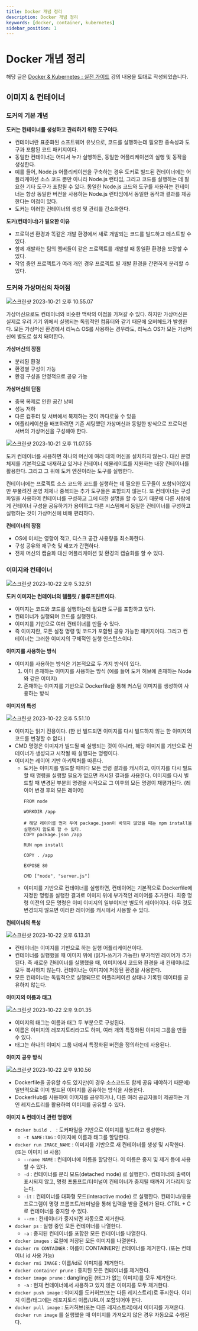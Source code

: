 ```yaml
---
title: Docker 개념 정리
description: Docker 개념 정리
keywords: [docker, container, kubernetes]
sidebar_position: 1
---
```


# Docker 개념 정리
해당 글은 [Docker & Kubernetes : 실전 가이드](https://www.udemy.com/course/docker-kubernetes-2022/) 강의 내용을 토대로 작성되었습니다.

## 이미지 & 컨테이너

### 도커의 기본 개념
**도커는 컨테이너를 생성하고 관리하기 위한 도구이다.**
- 컨테이너란 표준화된 소프트웨어 유닛으로, 코드를 실행하는데 필요한 종속성과 도구과 포함된 코드 패키지이다.
- 동일한 컨테이너는 어디서 누가 실행하든, 동일한 어플리케이션의 실행 및 동작을 생성한다.
- 예를 들어, Node.js 어플리케이션을 구축하는 경우 도커로 빌드된 컨테이너에는 어플리케이션 소스 코드 뿐만 아니라 Node.js 런타임, 그리고 코드를 실행하는 데 필요한 기타 도구가 포함될 수 있다.
  동일한 Node.js 코드와 도구를 사용하는 컨테이너는 항상 동일한 버전을 사용하는 Node.js 런타임에서 동일한 동작과 결과를 제공한다는 이점이 있다.
- 도커는 이러한 컨테이너의 생성 및 관리를 간소화한다.

**도커(컨테이너)가 필요한 이유** 
- 프로덕션 환경과 똑같은 개발 환경에서 새로 개발되는 코드를 빌드하고 테스트할 수 있다.
- 함께 개발하는 팀의 멤버들이 같은 프로젝트를 개발할 때 동일환 환경을 보장할 수 있다.
- 작업 중인 프로젝트가 여러 개인 경우 프로젝트 별 개발 환경을 간편하게 분리할 수 있다.

### 도커와 가상머신의 차이점

![스크린샷 2023-10-21 오후 10.55.07](https://p.ipic.vip/hdvbxq.png)

가상머신으로도 컨테이너와 비슷한 맥락의 이점을 가져갈 수 있다. 하지만 가상머신은 실제로 우리 기기 위에서 실행되는 독립적인 컴퓨터와 같기 때문에 오버헤드가 발생한다.
모든 가상머신 환경에서 리눅스 OS를 사용하는 경우라도, 리눅스 OS가 모든 가상머신에 별도로 설치 돼야한다.

**가상머신의 장점**
- 분리된 환경
- 환경별 구성이 가능
- 환경 구성을 안정적으로 공유 가능

**가상머신의 단점**
- 중복 복제로 인한 공간 낭비
- 성능 저하
- 다른 컴퓨터 및 서버에서 복제하는 것이 까다로울 수 있음
- 어플리케이션을 배포하려면 기존 세팅했던 가상머신과 동일한 방식으로 프로덕션 서버의 가상머신을 구성해야 한다.

![스크린샷 2023-10-21 오후 11.07.55](https://p.ipic.vip/foaqgx.png)

도커 컨테이너를 사용하면 하나의 머신에 여러 대의 머신을 설치하지 않는다. 대신 운영 체제를 기본적으로 내재하고 있거나 컨테이너 에뮬레이트를 지원하는 내장 컨테이너를 활용한다. 그리고 그 위에 도커 엔진이라는 도구를 실행한다.

컨테이너에는 프로젝트 소스 코드와 코드를 실행하는 데 필요한 도구들이 포함되어있지만 부풀려진 운영 체제나 중복되는 추가 도구들은 포함되지 않는다.
또 컨테이너는 구성 파일을 사용하여 컨테이너를 구성하고 그에 대한 설명을 할 수 있기 때문에 다른 사람에게 컨테이너 구성을 공유하기가 용이하고 다른 시스템에서 동일한 컨테이너를 구성하고 실행하는 것이 가상머신에 비해 편리하다.

**컨테이너의 장점**
- OS에 미치는 영향이 적고, 디스크 공간 사용량을 최소화한다.
- 구성 공유와 재구축 및 배포가 간편하다.
- 전체 머신의 캡슐화 대신 어플리케이션 및 환경의 캡슐화를 할 수 있다.

### 이미지와 컨테이너

![스크린샷 2023-10-22 오후 5.32.51](https://p.ipic.vip/5tdwv9.png)

**도커 이미지는 컨테이너의 템플릿 / 블루프린트이다.**
- 이미지는 코드와 코드를 실행하는데 필요한 도구를 포함하고 있다.
- 컨테이너가 실행되며 코드를 실행한다.
- 이미지를 기반으로 여러 컨테이너를 만들 수 있다.
- 즉 이미지란, 모든 설정 명령 및 코드가 포함된 공유 가능한 패키지이다. 그리고 컨테이너는 그러한 이미지의 구체적인 실행 인스턴스이다.

**이미지를 사용하는 방식**
- 이미지를 사용하는 방식은 기본적으로 두 가지 방식이 있다.
  1. 이미 존재하는 이미지를 사용하는 방식 (예를 들어 도커 허브에 존재하는 Node와 같은 이미지)
  2. 존재하는 이미지를 기반으로 Dockerfile을 통해 커스텀 이미지를 생성하여 사용하는 방식

**이미지의 특성**

![스크린샷 2023-10-22 오후 5.51.10](https://p.ipic.vip/x6pm69.png)

- 이미지는 읽기 전용이다. (한 번 빌드되면 이미지를 다시 빌드하지 않는 한 이미지의 코드를 변경할 수 없다.)
- CMD 명령은 이미지가 빌드될 때 실행되는 것이 아니라, 해당 이미지를 기반으로 컨테이너가 생성되고 시작될 때 실행되는 명령이다.
- 이미지는 레이어 기반 아키텍처를 따른다.
  - 도커는 이미지를 빌드할 때마다 모든 명령 결과를 캐시하고, 이미지를 다시 빌드할 때 명령을 실행할 필요가 없으면 캐시된 결과를 사용한다. 이미지를 다시 빌드할 때 변경된 부분의 명령을 시작으로 그 이후의 모든 명령이 재평가된다. (레이어 변경 후의 모든 레이어)
    ```docker
    FROM node
    
    WORKDIR /app
    
    # 해당 레이어를 먼저 두어 package.json이 바뀌지 않았을 때는 npm install을 실행하지 않도록 할 수 있다.
    COPY package.json /app 
    
    RUN npm install
    
    COPY . /app
    
    EXPOSE 80
    
    CMD ["node", "server.js"]
    ```
  - 이미지를 기반으로 컨테이너를 실행하면, 컨테이어는 기본적으로 Dockerfile에 지정한 명령을 실행한 결과로 이미지 위에 부가적인 레이어를 추가한다. 최종 명령 이전의 모든 명령은 이미 이미지의 일부이지만 별도의 레이어이다. 아무 것도 변경되지 않으면 이러한 레이어를 캐시에서 사용할 수 있다.

**컨테이너의 특성**

![스크린샷 2023-10-22 오후 6.13.31](https://p.ipic.vip/1k92gc.png)

- 컨테이너는 이미지를 기반으로 하는 실행 어플리케이션이다.
- 컨테이너를 실행했을 때 이미지 위에 (읽기-쓰기가 가능한) 부가적인 레이어가 추가된다. 즉 새로운 컨테이너를 실행했을 때, 이미지에서 코드와 환경을 새 컨테이너로 모두 복사하지 않는다. 컨테이너는 이미지에 저장된 환경을 사용한다.
- 모든 컨테이너는 독립적으로 실행되므로 어플리케이션 상태나 기록된 데이터를 공유하지 않는다.

**이미지의 이름과 태그**

![스크린샷 2023-10-22 오후 9.01.35](https://p.ipic.vip/t93ymy.png)

- 이미지의 태그는 이름과 태그 두 부분으로 구성된다.
- 이름은 이미지의 레포지토리라고도 하며, 여러 개의 특정화된 이미지 그룹을 만들 수 있다.
- 태그는 하나의 이미지 그룹 내에서 특정화된 버전을 정의하는데 사용된다.

**이미지 공유 방식**

![스크린샷 2023-10-22 오후 9.10.56](https://p.ipic.vip/it2qmu.png)

- Dockerfile을 공유할 수도 있지만(이 경우 소스코드도 함께 공유 돼야하기 때문에) 일반적으로 이미 빌드된 이미지를 공유하는 방식을 사용한다.
- DockerHub를 사용하여 이미지를 공유하거나, 다른 여러 공급자들이 제공하는 개인 레지스트리를 활용하여 이미지를 공유할 수 있다.

**이미지 & 컨테이너 관련 명령어**

- `docker build . ` : 도커파일을 기반으로 이미지를 빌드하고 생성한다.
  - `-t NAME:TAG` : 이미지에 이름과 태그를 할당한다.
- `docker run IMAGE_NAME` : 이미지를 기반으로 새 컨테이너를 생성 및 시작한다. (또는 이미지 id 사용)
  - `--name NAME` : 컨테이너에 이름을 할당한다. 이 이름은 중지 및 제거 등에 사용할 수 있다.
  - `-d` : 컨테이너를 분리 모드(detached mode) 로 실행한다. 컨테이너의 출력이 표시되지 않고, 명령 프롬프트/터미널이 컨테이너가 중지될 때까지 기다리지 않는다.
  - `-it` : 컨테이너를 대화형 모드(interactive mode) 로 실행한다. 컨테이너/응용프로그램이 명령 프롬프트/터미널을 통해 입력을 받을 준비가 된다. CTRL + C로 컨테이너를 중지할 수 있다.
  - `--rm` : 컨테이너가 중지되면 자동으로 제거한다.
- `docker ps` : 실행 중인 모든 컨테이너를 나열한다.
  - `-a` : 중지된 컨테이너를 포함한 모든 컨테이너를 나열한다.
- `docker images` : 로컬에 저장된 모든 이미지를 나열한다.
- `docker rm CONTAINER` : 이름이 CONTAINER인 컨테이너를 제거한다. (또는 컨테이너 id 사용 가능)
- `docker rmi IMAGE` : 이름/id로 이미지를 제거한다.
- `docker container prune` : 중지된 모든 컨테이너를 제거한다.
- `docker image prune` : dangling된 (태그가 없는 이미지)를 모두 제거한다.
  -  `-a` : 현재 컨테이너에서 사용하고 있지 않은 이미지를 모두 제거한다.
- `docker push image` : 이미지를 도커허브(또는 다른 레지스트리)로 푸시한다. 이미지 이름/태그에는 레포지토리 이름/URL이 포함되어야 한다.
- `docker pull image` : 도커허브(또는 다른 레지스트리)에서 이미지를 가져온다. `docker run image` 를 실행했을 때 이미지를 가져오지 않은 경우 자동으로 수행된다.
